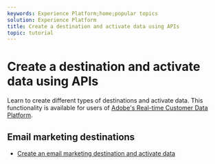 ```yaml
---
keywords: Experience Platform;home;popular topics
solution: Experience Platform
title: Create a destination and activate data using APIs
topic: tutorial
---
```


# Create a destination and activate data using APIs

Learn to create different types of destinations and activate data. This functionality is available for users of [Adobe's Real-time Customer Data Platform](https://docs.adobe.com/content/help/en/experience-platform/rtcdp/overview.html).

## Email marketing destinations

* [Create an email marketing destination and activate data](email-marketing-api.md)